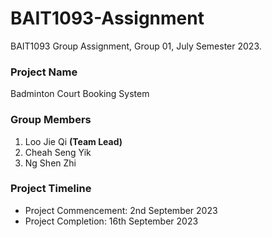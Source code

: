# BAIT1093-Assignment

BAIT1093 Group Assignment, Group 01, July Semester 2023.

### Project Name

Badminton Court Booking System

### Group Members

1. Loo Jie Qi <b>(Team Lead)</b>
2. Cheah Seng Yik
3. Ng Shen Zhi

### Project Timeline

- Project Commencement: 2nd September 2023
- Project Completion: 16th September 2023

